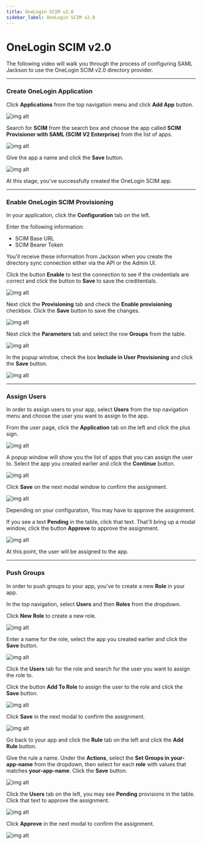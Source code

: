 ```yaml
---
title: OneLogin SCIM v2.0
sidebar_label: OneLogin SCIM v2.0
---
```


# OneLogin SCIM v2.0

The following video will walk you through the process of configuring SAML Jackson to use the OneLogin SCIM v2.0 directory provider.

---

### Create OneLogin Application

Click **Applications** from the top navigation menu and click **Add App** button.

![img alt](/img/dsync/onelogin/1.png)

Search for **SCIM** from the search box and choose the app called **SCIM Provisioner with SAML (SCIM V2 Enterprise)** from the list of apps.

![img alt](/img/dsync/onelogin/2.png)

Give the app a name and click the **Save** button.

![img alt](/img/dsync/onelogin/3.png)

At this stage, you've successfully created the OneLogin SCIM app.

---

### Enable OneLogin SCIM Provisioning

In your application, click the **Configuration** tab on the left.

Enter the following information:

- SCIM Base URL
- SCIM Bearer Token

You'll receive these information from Jackson when you create the directory sync connection either via the API or the Admin UI.

Click the button **Enable** to test the connection to see if the credentials are correct and click the button to **Save** to save the creditentials.

![img alt](/img/dsync/onelogin/4.png)

Next click the **Provisioning** tab and check the **Enable provisioning** checkbox. Click the **Save** button to save the changes.

![img alt](/img/dsync/onelogin/5.png)

Next click the **Parameters** tab and select the row **Groups** from the table.

![img alt](/img/dsync/onelogin/6.png)

In the popup window, check the box **Include in User Provisioning** and click the **Save** button.

![img alt](/img/dsync/onelogin/7.png)

---

### Assign Users

In order to assign users to your app, select **Users** from the top navigation menu and choose the user you want to assign to the app.

From the user page, click the **Application** tab on the left and click the plus sign.

![img alt](/img/dsync/onelogin/8.png)

A popup window will show you the list of apps that you can assign the user to. Select the app you created earlier and click the **Continue** button.

![img alt](/img/dsync/onelogin/9.png)

Click **Save** on the next modal window to confirm the assignment.

![img alt](/img/dsync/onelogin/10.png)

Depending on your configuration, You may have to approve the assignment.

If you see a text **Pending** in the table, click that text. That'll bring up a modal window, click the button **Approve** to approve the assignment.

![img alt](/img/dsync/onelogin/11.png)

At this point, the user will be assigned to the app.

---

### Push Groups

In order to push groups to your app, you've to create a new **Role** in your app.

In the top navigation, select **Users** and then **Roles** from the dropdown.

Click **New Role** to create a new role.

![img alt](/img/dsync/onelogin/12.png)

Enter a name for the role, select the app you created earlier and click the **Save** button.

![img alt](/img/dsync/onelogin/13.png)

Click the **Users** tab for the role and search for the user you want to assign the role to.

Click the button **Add To Role** to assign the user to the role and click the **Save** button.

![img alt](/img/dsync/onelogin/14.png)

Click **Save** in the next modal to confirm the assignment.

![img alt](/img/dsync/onelogin/15.png)

Go back to your app and click the **Rule** tab on the left and click the **Add Rule** button.

Give the rule a name. Under the **Actions**, select the **Set Groups in your-app-name** from the dropdown, then select for each **role** with values that matches **your-app-name**. Click the **Save** button.

![img alt](/img/dsync/onelogin/16.png)

Click the **Users** tab on the left, you may see **Pending** provisions in the table. Click that text to approve the assignment.

![img alt](/img/dsync/onelogin/17.png)

Click **Approve** in the next modal to confirm the assignment.

![img alt](/img/dsync/onelogin/18.png)
